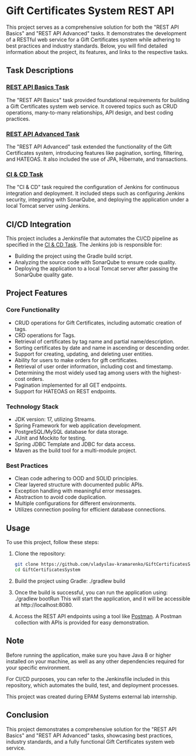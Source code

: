 # Gift Certificates System REST API

This project serves as a comprehensive solution for both the "REST API Basics" and "REST API Advanced" tasks. It demonstrates the development of a RESTful web service for a Gift Certificates system while adhering to best practices and industry standards. Below, you will find detailed information about the project, its features, and links to the respective tasks.

## Task Descriptions

### [REST API Basics Task](https://github.com/mjc-school/MJC-School/blob/old/stage%20%233/java/module%20%232.%20REST%20API%20Basics/rest_api_basics_task.md)

The "REST API Basics" task provided foundational requirements for building a Gift Certificates system web service. It covered topics such as CRUD operations, many-to-many relationships, API design, and best coding practices.

### [REST API Advanced Task](https://github.com/mjc-school/MJC-School/blob/old/stage%20%233/java/module%20%233.%20REST%20API%20Advanced/rest_api_advanced.md)

The "REST API Advanced" task extended the functionality of the Gift Certificates system, introducing features like pagination, sorting, filtering, and HATEOAS. It also included the use of JPA, Hibernate, and transactions.

### [CI & CD Task](https://github.com/mjc-school/MJC-School/blob/old/stage%20%233/java/module%20%236.%20CI-CD/ci_cd_task.md)

The "CI & CD" task required the configuration of Jenkins for continuous integration and deployment. It included steps such as configuring Jenkins security, integrating with SonarQube, and deploying the application under a local Tomcat server using Jenkins.

## CI/CD Integration

This project includes a Jenkinsfile that automates the CI/CD pipeline as specified in the [CI & CD Task](https://github.com/mjc-school/MJC-School/blob/old/stage%20%233/java/module%20%236.%20CI-CD/ci_cd_task.md). The Jenkins job is responsible for:

- Building the project using the Gradle build script.
- Analyzing the source code with SonarQube to ensure code quality.
- Deploying the application to a local Tomcat server after passing the SonarQube quality gate.

## Project Features

### Core Functionality

- CRUD operations for Gift Certificates, including automatic creation of tags.
- CRD operations for Tags.
- Retrieval of certificates by tag name and partial name/description.
- Sorting certificates by date and name in ascending or descending order.
- Support for creating, updating, and deleting user entities.
- Ability for users to make orders for gift certificates.
- Retrieval of user order information, including cost and timestamp.
- Determining the most widely used tag among users with the highest-cost orders.
- Pagination implemented for all GET endpoints.
- Support for HATEOAS on REST endpoints.

### Technology Stack

- JDK version: 17, utilizing Streams.
- Spring Framework for web application development.
- PostgreSQL/MySQL database for data storage.
- JUnit and Mockito for testing.
- Spring JDBC Template and JDBC for data access.
- Maven as the build tool for a multi-module project.

### Best Practices

- Clean code adhering to OOD and SOLID principles.
- Clear layered structure with documented public APIs.
- Exception handling with meaningful error messages.
- Abstraction to avoid code duplication.
- Multiple configurations for different environments.
- Utilizes connection pooling for efficient database connections.

## Usage

To use this project, follow these steps:

1. Clone the repository:

   ```sh
   git clone https://github.com/vladyslav-kramarenko/GiftCertificatesSystem.git
   cd GiftCertificatesSystem
2. Build the project using Gradle:
   ./gradlew build

3. Once the build is successful, you can run the application using:
   ./gradlew bootRun
   This will start the application, and it will be accessible at http://localhost:8080.
4. Access the REST API endpoints using a tool like [Postman](https://www.postman.com/). A Postman collection with APIs is provided for easy demonstration.

## Note
Before running the application, make sure you have Java 8 or higher installed on your machine, as well as any other dependencies required for your specific environment.

For CI/CD purposes, you can refer to the Jenkinsfile included in this repository, which automates the build, test, and deployment processes.

This project was created during EPAM Systems external lab internship.

## Conclusion
This project demonstrates a comprehensive solution for the "REST API Basics" and "REST API Advanced" tasks, showcasing best practices, industry standards, and a fully functional Gift Certificates system web service.
